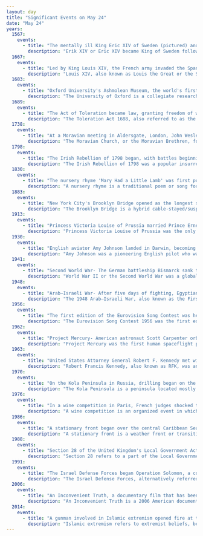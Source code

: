 ```yaml
---
layout: day
title: "Significant Events on May 24"
date: "May 24"
years:
  1567:
    events:
      - title: "The mentally ill King Eric XIV of Sweden (pictured) and his guards murdered five incarcerated nobles, including some members of the influential Sture family."
        description: "Erik XIV or Eric XIV became King of Sweden following the death of his father, Gustav I, on 29 September 1560. During a 1568 rebellion against him, Erik was incarcerated by his half-brother John III. He was formally deposed by the Riksdag on 26 January 1569. Erik was also ruler of Estonia, after it placed itself under Swedish protection in 1561."
  1667:
    events:
      - title: "Led by King Louis XIV, the French army invaded the Spanish Netherlands, beginning the War of Devolution."
        description: "Louis XIV, also known as Louis the Great or the Sun King, was King of France from 1643 until his death in 1715. His verified reign of 72 years and 110 days is the longest of any sovereign. An emblem of the age of absolutism in Europe, Louis XIV's legacy includes French colonial expansion, the conclusion of the Eighty Years' War involving the Habsburgs, a controlling influence on the style of fine arts and architecture in France, including the transformation of the Palace of Versailles into a center of royal power and politics. Louis XIV's pageantry and opulence helped define the French Baroque style of art and architecture and promoted his image as absolute ruler of France in the early modern period."
  1683:
    events:
      - title: "Oxford University's Ashmolean Museum, the world's first university museum, opened."
        description: "The University of Oxford is a collegiate research university in Oxford, England. There is evidence of teaching as early as 1096, making it the oldest university in the English-speaking world and the world's second-oldest university in continuous operation. It grew rapidly from 1167, when Henry II banned English students from attending the University of Paris. After disputes between students and Oxford townsfolk, some Oxford academics fled northeast to Cambridge, where they established the University of Cambridge in 1209. The two English ancient universities share many common features and are jointly referred to as Oxbridge."
  1689:
    events:
      - title: "The Act of Toleration became law, granting freedom of worship to English nonconformists under certain circumstances, but deliberately excluding Catholics."
        description: "The Toleration Act 1688, also referred to as the Act of Toleration or the Toleration Act 1689, was an Act of the Parliament of England. Passed in the aftermath of the Glorious Revolution, it received royal assent on 24 May 1689."
  1738:
    events:
      - title: "At a Moravian meeting in Aldersgate, London, John Wesley (pictured) experienced a spiritual rebirth, leading him to launch the Methodist movement."
        description: "The Moravian Church, or the Moravian Brethren, formally the Unitas Fratrum, is one of the oldest Protestant denominations in Christianity, dating back to the Bohemian Reformation of the 15th century and the Unity of the Brethren founded in the Kingdom of Bohemia, sixty years before Martin Luther's Reformation."
  1798:
    events:
      - title: "The Irish Rebellion of 1798 began, with battles beginning in County Kildare and fighting later spreading across the country."
        description: "The Irish Rebellion of 1798 was a popular insurrection against the British Crown in what was then the separate, but subordinate, Kingdom of Ireland. The main organising force was the Society of United Irishmen. First formed in Belfast by Presbyterians opposed to the landed Anglican establishment, the Society, despairing of reform, sought to secure a republic through a revolutionary union with the country's Catholic majority. The grievances of a rack-rented tenantry drove recruitment."
  1830:
    events:
      - title: "The nursery rhyme 'Mary Had a Little Lamb' was first published as a poem by Sarah Josepha Hale."
        description: "A nursery rhyme is a traditional poem or song for children in Britain and other European countries, but usage of the term dates only from the late 18th/early 19th century. The term Mother Goose rhymes is interchangeable with nursery rhymes."
  1883:
    events:
      - title: "New York City's Brooklyn Bridge opened as the longest suspension bridge in the world at the time."
        description: "The Brooklyn Bridge is a hybrid cable-stayed/suspension bridge in New York City, spanning the East River between the boroughs of Manhattan and Brooklyn. Opened on May 24, 1883, the Brooklyn Bridge was the first fixed crossing of the East River. It was also the longest suspension bridge in the world at the time of its opening, with a main span of 1,595.5 feet (486.3 m) and a deck 127 ft (38.7 m) above Mean High Water. The span was originally called the New York and Brooklyn Bridge or the East River Bridge but was officially renamed the Brooklyn Bridge in 1915."
  1913:
    events:
      - title: "Princess Victoria Louise of Prussia married Prince Ernest Augustus of Hanover; the occasion was one of the last great social events of European royalty before World War I began."
        description: "Princess Victoria Louise of Prussia was the only daughter and youngest child of Wilhelm II, German Emperor, and Augusta Victoria of Schleswig-Holstein. Through her father, Victoria Louise was a great-granddaughter of Queen Victoria of the United Kingdom."
  1930:
    events:
      - title: "English aviator Amy Johnson landed in Darwin, becoming the first woman to fly solo from England to Australia."
        description: "Amy Johnson was a pioneering English pilot who was the first woman to fly solo from London to Australia."
  1941:
    events:
      - title: "Second World War- The German battleship Bismarck sank the British battlecruiser Hood at the Battle of the Denmark Strait."
        description: "World War II or the Second World War was a global conflict between two coalitions- the Allies and the Axis powers. Nearly all of the world's countries participated, with many nations mobilising all resources in pursuit of total war. Tanks and aircraft played major roles, enabling the strategic bombing of cities and delivery of the first and only nuclear weapons ever used in war. World War II was the deadliest conflict in history, resulting in 70 to 85 million deaths, more than half of which were civilians. Millions died in genocides, including the Holocaust, and by massacres, starvation, and disease. After the Allied victory, Germany, Austria, Japan, and Korea were occupied, and German and Japanese leaders were tried for war crimes."
  1948:
    events:
      - title: "Arab–Israeli War- After five days of fighting, Egyptian forces captured the Israeli community of Yad Mordechai after the defenders had abandoned it."
        description: "The 1948 Arab–Israeli War, also known as the First Arab–Israeli War, followed the civil war in Mandatory Palestine as the second and final stage of the 1948 Palestine war. The civil war became a war of separate states with the Israeli Declaration of Independence on 14 May 1948, the end of the British Mandate for Palestine at midnight, and the entry of a military coalition of Arab states into the territory of Mandatory Palestine the following morning. The war formally ended with the 1949 Armistice Agreements which established the Green Line."
  1956:
    events:
      - title: "The first edition of the Eurovision Song Contest was held in Lugano, Switzerland."
        description: "The Eurovision Song Contest 1956 was the first edition of the annual Eurovision Song Contest, organised by the European Broadcasting Union (EBU) and host broadcaster Radio svizzera italiana (RSI) on behalf of the Swiss Broadcasting Corporation. The contest, originally titled the Gran premio Eurovisione 1956 della canzone europea, was held on 24 May 1956 at the Teatro Kursaal in Lugano, Switzerland, and hosted by Swiss television presenter Lohengrin Filipello, which remains the only time that the contest has been hosted by a solo male presenter."
  1962:
    events:
      - title: "Project Mercury- American astronaut Scott Carpenter orbited the Earth three times in the Aurora 7 space capsule."
        description: "Project Mercury was the first human spaceflight program of the United States, running from 1958 through 1963. An early highlight of the Space Race, its goal was to put a man into Earth orbit and return him safely, ideally before the Soviet Union. Taken over from the US Air Force by the newly created civilian space agency NASA, it conducted 20 uncrewed developmental flights, and six successful flights by astronauts. The program, which took its name from Roman mythology, cost $2.68 billion. The astronauts were collectively known as the 'Mercury Seven', and each spacecraft was given a name ending with a '7' by its pilot."
  1963:
    events:
      - title: "United States Attorney General Robert F. Kennedy met with African American author James Baldwin in an unsuccessful attempt to improve race relations."
        description: "Robert Francis Kennedy, also known as RFK, was an American politician and lawyer. He served as the 64th United States attorney general from January 1961 to September 1964, and as a U.S. senator from New York from January 1965 until his assassination in June 1968, when he was running for the Democratic presidential nomination. Like his brothers John F. Kennedy and Ted Kennedy, he was a prominent member of the Democratic Party and is considered an icon of modern American liberalism."
  1970:
    events:
      - title: "On the Kola Peninsula in Russia, drilling began on the Kola Superdeep Borehole, which eventually reached a depth of 12,262 metres (40,230 ft), making it the deepest borehole ever drilled and the lowest artificial point on Earth."
        description: "The Kola Peninsula is a peninsula located mostly in northwest Russia and partly in Finland and Norway. It is one of the largest peninsulas of Europe. Constituting the bulk of the territory of Murmansk Oblast, it lies almost completely inside the Arctic Circle and is bordered by the Barents Sea to the north and by the White Sea to the east and southeast. The city of Murmansk, the most populous settlement on the peninsula, has a population of roughly 270,000 residents."
  1976:
    events:
      - title: "In a wine competition in Paris, French judges shocked the wine industry by rating California wines higher than French ones."
        description: "A wine competition is an organized event in which trained judges or consumers competitively rate different vintages, categories, and/or brands of wine. Wine competitions generally use blind tasting of wine to prevent bias by the judges."
  1986:
    events:
      - title: "A stationary front began over the central Caribbean Sea, leading to severe floods that over two weeks killed dozens of people in Cuba, the Dominican Republic, Haiti and Jamaica."
        description: "A stationary front is a weather front or transition zone between two air masses when each air mass is advancing into the other at speeds less than 5 knots at the ground surface. These fronts are typically depicted on weather maps as a solid line with alternating blue spikes and red domes."
  1988:
    events:
      - title: "Section 28 of the United Kingdom's Local Government Act of 1988, a controversial amendment stating that a local authority cannot intentionally promote homosexuality, was enacted."
        description: "Section 28 refers to a part of the Local Government Act 1988, which stated that local authorities in England, Scotland and Wales 'shall not intentionally promote homosexuality or publish material with the intention of promoting homosexuality' or 'promote the teaching in any maintained school of the acceptability of homosexuality as a pretended family relationship'. It is sometimes referred to as Clause 28, or as Section 2A in reference to the relevant Scottish legislation."
  1991:
    events:
      - title: "The Israel Defense Forces began Operation Solomon, a covert operation to bring thousands of Ethiopian Jews to Israel (evacuees pictured)."
        description: "The Israel Defense Forces, alternatively referred to by the Hebrew-language acronym Tzahal (צה״ל), is the national military of the State of Israel. It consists of three service branches- the Israeli Ground Forces, the Israeli Air Force, and the Israeli Navy. It is the sole military wing of the Israeli security apparatus. The IDF is headed by the Chief of the General Staff, who is subordinate to the Israeli Defense Minister."
  2006:
    events:
      - title: "An Inconvenient Truth, a documentary film that has been credited for raising international public awareness of climate change and re-energizing the environmental movement, was released."
        description: "An Inconvenient Truth is a 2006 American documentary film directed by Davis Guggenheim about former vice president of the United States Al Gore's campaign to educate people about global warming. The film features a slide show that, by Gore's own estimate, he has presented over 1,000 times to audiences worldwide."
  2014:
    events:
      - title: "A gunman involved in Islamic extremism opened fire at the Jewish Museum of Belgium in Brussels, killing four people."
        description: "Islamic extremism refers to extremist beliefs, behaviors and ideologies adhered to by some Muslims within Islam. The term 'Islamic extremism' is contentious, encompassing a spectrum of definitions, ranging from academic interpretations of Islamic supremacy to the notion that all ideologies other than Islam have failed and are inferior."
---
```


